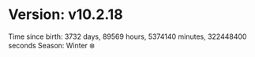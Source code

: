 # Version: v10.2.18
Time since birth: 3732 days, 89569 hours, 5374140 minutes, 322448400 seconds
Season: Winter ❄️
